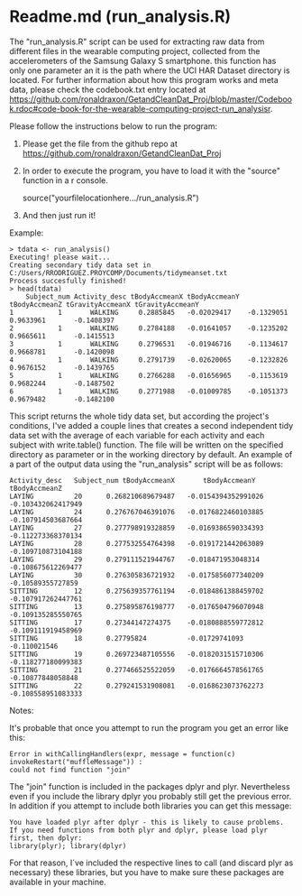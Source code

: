 # Readme.md (run_analysis.R)															


The "run_analysis.R" script can be used for extracting raw data 
from different files in the wearable computing project, collected 
from the accelerometers of the Samsung Galaxy S smartphone.
this function has only one parameter an it is the path where the
UCI HAR Dataset directory is located.
For further information about how this program works and meta data, please 
check the codebook.txt entry located 
at https://github.com/ronaldraxon/GetandCleanDat_Proj/blob/master/Codebook.rdoc#code-book-for-the-wearable-computing-project-run_analysisr.

Please follow the instructions below to run the program: 

1) Please get the file from the github repo 
   at https://github.com/ronaldraxon/GetandCleanDat_Proj

2) In order to execute the program, you have to load it 
   with the "source" function in a r console.

	source("yourfilelocationhere.../run_analysis.R")

3) And then just run it!

Example:

	> tdata <- run_analysis()
	Executing! please wait...
	Creating secondary tidy data set in C:/Users/RRODRIGUEZ.PROYCOMP/Documents/tidymeanset.txt
	Process succesfully finished!
	> head(tdata)
  		Subject_num Activity_desc tBodyAccmeanX tBodyAccmeanY tBodyAccmeanZ tGravityAccmeanX tGravityAccmeanY
	1           1       WALKING     0.2885845   -0.02029417    -0.1329051        0.9633961       -0.1408397
	2           1       WALKING     0.2784188   -0.01641057    -0.1235202        0.9665611       -0.1415513
	3           1       WALKING     0.2796531   -0.01946716    -0.1134617        0.9668781       -0.1420098
	4           1       WALKING     0.2791739   -0.02620065    -0.1232826        0.9676152       -0.1439765
	5           1       WALKING     0.2766288   -0.01656965    -0.1153619        0.9682244       -0.1487502
	6           1       WALKING     0.2771988   -0.01009785    -0.1051373        0.9679482       -0.1482100

This script returns the whole tidy data set, but according the project's conditions, I've added 
a couple lines that creates a second independent tidy data set with the average of each variable 
for each activity and each subject with write.table() function. The file will be written on the 
specified directory as parameter or in the working directory by default. An example of a part of the output 
data using the "run_analysis" script will be as follows:

   	Activity_desc	Subject_num	tBodyAccmeanX		tBodyAccmeanY		tBodyAccmeanZ	
   	LAYING			20		0.268210689679487	-0.0154394352991026	-0.103432062417949
   	LAYING			24		0.276767046391076	-0.0176822460103885	-0.107914503687664
   	LAYING			27		0.277798919328859	-0.0169386590334393	-0.112273368370134
   	LAYING			28		0.277532554764398	-0.0191721442063089	-0.109710873104188
   	LAYING			29		0.279111521944767	-0.018471953048314	-0.108675612269477
   	LAYING			30		0.276305836721932	-0.0175856077340209	-0.10589355727859
   	SITTING			12		0.275639357761194	-0.0184861388459702	-0.107917262447761
   	SITTING			13		0.275895876198777	-0.0176504796070948	-0.109135285550765
   	SITTING			17		0.27344147274375	-0.0180888559772812	-0.109111919458969
   	SITTING			18		0.27795824			-0.01729741093		-0.110021546
   	SITTING			19		0.269723487105556	-0.0182031515710306	-0.118277180099383
   	SITTING			21		0.277466525522059	-0.0176664578561765	-0.10877848058848
   	SITTING			22		0.279241531908081	-0.0168623073762273	-0.108558951083333	

Notes:

It's probable that once you attempt to run the program you get an error like this:

 	Error in withCallingHandlers(expr, message = function(c) invokeRestart("muffleMessage")) : 
  	could not find function "join"
 
The "join" function is included in the packages dplyr and plyr. Nevertheless even if you include the library
dplyr you probably still get the previous error. In addition if you attempt to include both libraries you 
can  get this message: 

	You have loaded plyr after dplyr - this is likely to cause problems.
	If you need functions from both plyr and dplyr, please load plyr first, then dplyr:
	library(plyr); library(dplyr)

For that reason, I´ve included the respective lines to call (and discard plyr as necessary) these libraries, 
but you have to make sure these packages are available in your machine.

